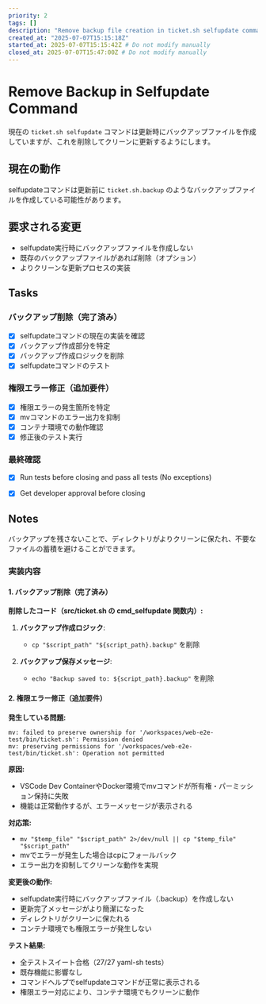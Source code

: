 ```yaml
---
priority: 2
tags: []
description: "Remove backup file creation in ticket.sh selfupdate command"
created_at: "2025-07-07T15:15:18Z"
started_at: 2025-07-07T15:15:42Z # Do not modify manually
closed_at: 2025-07-07T15:47:00Z # Do not modify manually
---
```


# Remove Backup in Selfupdate Command

現在の `ticket.sh selfupdate` コマンドは更新時にバックアップファイルを作成していますが、これを削除してクリーンに更新するようにします。

## 現在の動作

selfupdateコマンドは更新前に `ticket.sh.backup` のようなバックアップファイルを作成している可能性があります。

## 要求される変更

- selfupdate実行時にバックアップファイルを作成しない
- 既存のバックアップファイルがあれば削除（オプション）
- よりクリーンな更新プロセスの実装

## Tasks

### バックアップ削除（完了済み）
- [x] selfupdateコマンドの現在の実装を確認
- [x] バックアップ作成部分を特定
- [x] バックアップ作成ロジックを削除
- [x] selfupdateコマンドのテスト

### 権限エラー修正（追加要件）
- [x] 権限エラーの発生箇所を特定
- [x] mvコマンドのエラー出力を抑制
- [x] コンテナ環境での動作確認
- [x] 修正後のテスト実行

### 最終確認
- [x] Run tests before closing and pass all tests (No exceptions)
- [x] Get developer approval before closing


## Notes

バックアップを残さないことで、ディレクトリがよりクリーンに保たれ、不要なファイルの蓄積を避けることができます。

### 実装内容

#### 1. バックアップ削除（完了済み）

**削除したコード（src/ticket.sh の cmd_selfupdate 関数内）:**

1. **バックアップ作成ロジック**: 
   - `cp "$script_path" "${script_path}.backup"` を削除

2. **バックアップ保存メッセージ**:
   - `echo "Backup saved to: ${script_path}.backup"` を削除

#### 2. 権限エラー修正（追加要件）

**発生している問題:**
```
mv: failed to preserve ownership for '/workspaces/web-e2e-test/bin/ticket.sh': Permission denied
mv: preserving permissions for '/workspaces/web-e2e-test/bin/ticket.sh': Operation not permitted
```

**原因:**
- VSCode Dev ContainerやDocker環境でmvコマンドが所有権・パーミッション保持に失敗
- 機能は正常動作するが、エラーメッセージが表示される

**対応策:**
- `mv "$temp_file" "$script_path" 2>/dev/null || cp "$temp_file" "$script_path"`
- mvでエラーが発生した場合はcpにフォールバック
- エラー出力を抑制してクリーンな動作を実現

**変更後の動作:**
- selfupdate実行時にバックアップファイル（.backup）を作成しない
- 更新完了メッセージがより簡潔になった
- ディレクトリがクリーンに保たれる
- コンテナ環境でも権限エラーが発生しない

**テスト結果:**
- 全テストスイート合格（27/27 yaml-sh tests）
- 既存機能に影響なし
- コマンドヘルプでselfupdateコマンドが正常に表示される
- 権限エラー対応により、コンテナ環境でもクリーンに動作
